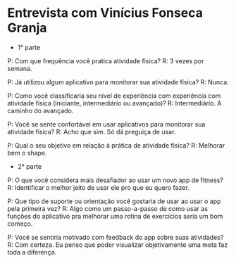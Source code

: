 # Entrevista com Vinícius Fonseca Granja

- 1° parte

P: Com que frequência você pratica atividade física?
R: 3 vezes por semana.

P: Já utilizou algum aplicativo para monitorar sua atividade física?
R: Nunca.

P: Como você classificaria seu nível de experiência com experiência com atividade física (iniciante, intermediário ou avançado)?
R: Intermediário. A caminho do avançado.

P: Você se sente confortável em usar aplicativos para monitorar sua atividade física?
R: Acho que sim. Só dá preguiça de usar.

P: Qual o seu objetivo em relação à prática de atividade física?
R: Melhorar bem o shape.


- 2° parte

P: O que você considera mais desafiador ao usar um novo app de fitness?
R: Identificar o melhor jeito de usar ele pro que eu quero fazer.

P: Que tipo de suporte ou orientação você gostaria de usar ao usar o app pela primeira vez?
R: Algo como um passo-a-passo de como usar as funções do aplicativo pra melhorar uma rotina de exercícios seria um bom começo.

P: Você se sentiria motivado com feedback do app sobre suas atividades?
R: Com certeza. Eu penso que poder visualizar objetivamente uma meta faz toda a diferença.